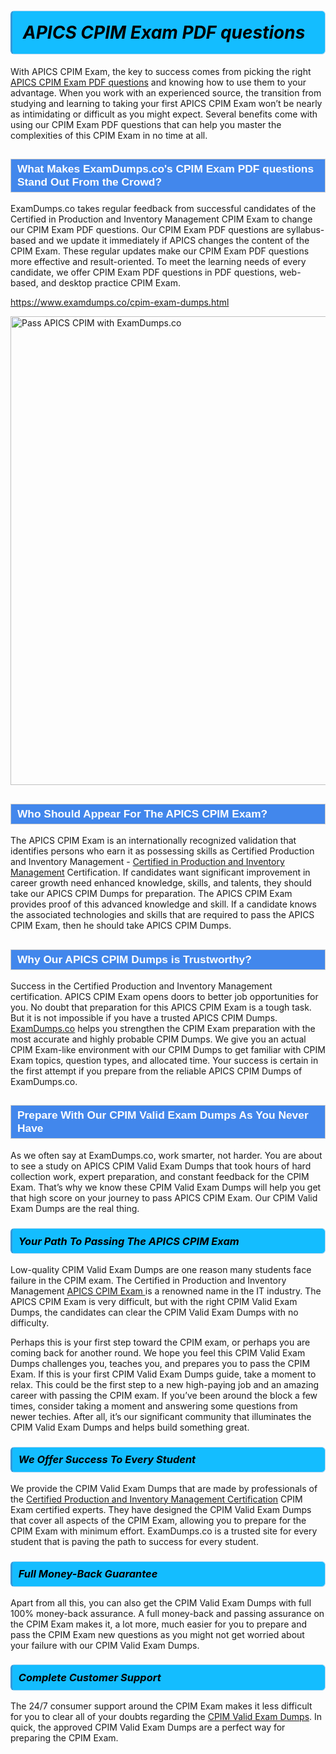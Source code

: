<h1>                <strong><span style="display: block; color: #000000; background: #14BDFF; border: 0.5px solid #AED6F1; border-left: 3px solid #3498DB; padding: .6em; border-radius: 6px;">                     <em>APICS CPIM <span class="exam_variation">Exam PDF questions</span> </em>                </span></strong>            </h1>                        <p>With APICS CPIM Exam, the key to success comes from picking the right <a href="https://www.examdumps.co/cpim-exam-dumps.html">APICS CPIM <span class="exam_variation">Exam PDF questions</span></a> and             knowing how to use them to your advantage.             When you work with an experienced source, the transition from studying and learning to taking your first APICS CPIM Exam             won’t be nearly as intimidating or difficult as you might expect. Several benefits come with using our CPIM <span class="exam_variation">Exam PDF questions</span> that can             help you master the complexities of this CPIM Exam in no time at all.</p>                        <h2 style="background: #4287ec; border: 1px solid #cccccc; padding: 5px 10px;">                <span style="color: #ffffff;">                    <span style="font-size: 11pt;">                        <span style="line-height: normal;">                            <span style="font-family: Calibri,sans-serif;">                                <strong>                                    <span style="font-size: 13.0pt;">What Makes ExamDumps.co's CPIM <span class="exam_variation">Exam PDF questions</span> Stand Out From the Crowd?</span>                                </strong>                            </span>                        </span>                    </span>                </span>            </h2>                        <p>ExamDumps.co takes regular feedback from successful candidates of the Certified in Production and Inventory Management CPIM Exam to change             our CPIM <span class="exam_variation">Exam PDF questions</span>. Our CPIM <span class="exam_variation">Exam PDF questions</span> are syllabus-based and we update it immediately if APICS changes             the content of the CPIM Exam.             These regular updates make our CPIM <span class="exam_variation">Exam PDF questions</span> more effective and result-oriented. To meet the learning needs of every candidate,             we offer CPIM <span class="exam_variation">Exam PDF questions</span> in PDF questions, web-based, and desktop practice CPIM Exam.</p>                                    <p><a href="https://www.examdumps.co/cpim-exam-dumps.html">https://www.examdumps.co/cpim-exam-dumps.html</a></p>                        <p><a href="https://www.examdumps.co/"><img src="https://www.examdumps.co//images/banners/big-sale-20-percent-discount-offer-examdumps.jpg" class="postImage" alt="Pass APICS CPIM with ExamDumps.co" width="750"></a></p>                                        <h2 style="background: #4287ec; border: 1px solid #cccccc; padding: 5px 10px;">                <span style="color: #ffffff;">                    <span style="font-size: 11pt;">                        <span style="line-height: normal;">                            <span style="font-family: Calibri,sans-serif;">                                <strong>                                    <span style="font-size: 13.0pt;">Who Should Appear For The APICS CPIM Exam?</span>                                </strong>                            </span>                        </span>                    </span>                </span>            </h2>                        <p>The APICS CPIM Exam is an internationally recognized validation that identifies persons who earn it as possessing skills as             Certified Production and Inventory Management - <a href="https://www.examdumps.co/cpim-exam-dumps.html">Certified in Production and Inventory Management</a> Certification. If candidates want significant improvement in             career growth need enhanced knowledge, skills, and talents, they should take our APICS CPIM <span class="exam_variation2">Dumps</span> for preparation.             The APICS CPIM Exam provides proof of this advanced knowledge and skill. If a candidate knows the associated technologies and skills             that are required to pass the APICS CPIM Exam, then he should take APICS CPIM <span class="exam_variation2">Dumps</span>.</p>                        <h2 style="background: #4287ec; border: 1px solid #cccccc; padding: 5px 10px;">                <span style="color: #ffffff;">                    <span style="font-size: 11pt;">                        <span style="line-height: normal;">                            <span style="font-family: Calibri,sans-serif;">                                <strong>                                    <span style="font-size: 13.0pt;">Why Our APICS CPIM <span class="exam_variation2">Dumps</span> is Trustworthy?</span>                                </strong>                            </span>                        </span>                    </span>                </span>            </h2>                        <p>Success in the Certified Production and Inventory Management certification. APICS CPIM Exam opens doors to better job opportunities for you.             No doubt that preparation for this APICS CPIM Exam is a tough task. But it is not impossible if you have a trusted APICS CPIM <span class="exam_variation2">Dumps</span>.             <a href="https://www.examdumps.co/">ExamDumps.co</a> helps you strengthen the CPIM Exam preparation with the most accurate and highly probable CPIM <span class="exam_variation2">Dumps</span>. We give you an             actual CPIM Exam-like environment with our CPIM <span class="exam_variation2">Dumps</span> to get familiar with CPIM Exam topics, question types, and allocated time.             Your success is certain in the first attempt if you prepare from the reliable APICS CPIM <span class="exam_variation2">Dumps</span> of ExamDumps.co.</p>                        <h2 style="background: #4287ec; border: 1px solid #cccccc; padding: 5px 10px;">                <span style="color: #ffffff;">                    <span style="font-size: 11pt;">                        <span style="line-height: normal;">                            <span style="font-family: Calibri,sans-serif;">                                <strong>                                    <span style="font-size: 13.0pt;">Prepare With Our CPIM <span class="exam_variation3">Valid Exam Dumps</span> As You Never Have</span>                                </strong>                            </span>                        </span>                    </span>                </span>            </h2>                        <p>As we often say at ExamDumps.co, work smarter, not harder. You are about to see a study on APICS CPIM <span class="exam_variation3">Valid Exam Dumps</span> that took hours of hard collection work,             expert preparation, and constant feedback for the CPIM Exam. That’s why we know these CPIM <span class="exam_variation3">Valid Exam Dumps</span> will help you get that high score on your             journey to pass APICS CPIM Exam. Our CPIM <span class="exam_variation3">Valid Exam Dumps</span> are the real thing.</p>                        <h3>                <strong>                    <span style="display: block; color: #000000; background: #14BDFF; border: 0.5px solid #AED6F1; border-left: 3px solid #3498DB; padding: .6em; border-radius: 6px;">                        <em>Your Path To Passing The APICS CPIM Exam</em>                    </span>                </strong>            </h3>                        <p>Low-quality CPIM <span class="exam_variation3">Valid Exam Dumps</span> are one reason many students face failure in the CPIM exam. The Certified in Production and Inventory Management <a href="https://www.examdumps.co/apics-exam-dumps.html">APICS CPIM Exam </a>             is a renowned name in the IT industry. The APICS CPIM Exam is very difficult, but with the right CPIM <span class="exam_variation3">Valid Exam Dumps</span>, the candidates can clear the             CPIM <span class="exam_variation3">Valid Exam Dumps</span> with no difficulty.</p>                        <p>Perhaps this is your first step toward the CPIM exam, or perhaps you are coming back for another round. We hope you feel this             CPIM <span class="exam_variation3">Valid Exam Dumps</span> challenges you,             teaches you, and prepares you to pass the CPIM Exam. If this is your first CPIM <span class="exam_variation3">Valid Exam Dumps</span> guide, take a moment to relax. This could be the first step to             a new high-paying job and an amazing career with passing the CPIM exam. If you’ve been around the block a few times, consider taking a moment and             answering some questions from newer techies. After all, it’s our significant community that illuminates the CPIM <span class="exam_variation3">Valid Exam Dumps</span> and helps build something great.</p>                        <h3>                <strong>                    <span style="display: block; color: #000000; background: #14BDFF; border: 0.5px solid #AED6F1; border-left: 3px solid #3498DB; padding: .6em; border-radius: 6px;">                        <em>We Offer Success To Every Student</em>                    </span>                </strong>            </h3>                        <p>We provide the CPIM <span class="exam_variation4">Valid Exam Dumps</span> that are made by professionals of the <a href="https://www.examdumps.co/cpim-certification-exam-dumps.html">Certified Production and Inventory Management Certification</a> CPIM Exam certified experts.             They have designed the CPIM <span class="exam_variation4">Valid Exam Dumps</span> that cover all aspects of the CPIM Exam, allowing you to prepare for the            CPIM Exam with minimum effort.             ExamDumps.co is a trusted site for every student that is paving the path to success for every student.</p>                        <h3>                <strong>                    <span style="display: block; color: #000000; background: #14BDFF; border: 0.5px solid #AED6F1; border-left: 3px solid #3498DB; padding: .6em; border-radius: 6px;">                        <em>Full Money-Back Guarantee</em>                    </span>                </strong>            </h3>                        <p>Apart from all this, you can also get the CPIM <span class="exam_variation4">Valid Exam Dumps</span> with full 100% money-back assurance. A full money-back and passing assurance on             the CPIM Exam makes it,             a lot more, much easier for you to prepare and pass the CPIM Exam new questions as you might             not get worried about your failure with our CPIM <span class="exam_variation4">Valid Exam Dumps</span>.</p>                                    <h3>                <strong>                    <span style="display: block; color: #000000; background: #14BDFF; border: 0.5px solid #AED6F1; border-left: 3px solid #3498DB; padding: .6em; border-radius: 6px;">                        <em>Complete Customer Support</em>                    </span>                </strong>            </h3>                        <p>The 24/7 consumer support around the CPIM Exam makes it less difficult for you to clear all of your doubts regarding the <a href="https://www.examdumps.co/cpim-exam-dumps.html">CPIM <span class="exam_variation4">Valid Exam Dumps</span></a>. In quick,             the approved CPIM <span class="exam_variation4">Valid Exam Dumps</span> are a perfect way for preparing the CPIM Exam.</p>                    
